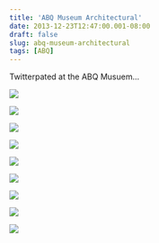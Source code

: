 ```yaml
---
title: 'ABQ Museum Architectural'
date: 2013-12-23T12:47:00.001-08:00
draft: false
slug: abq-museum-architectural
tags: [ABQ]
---
```


Twitterpated at the ABQ Musuem...

![](/images/blog/legacy/DSC03658+(Medium).JPG)

![](/images/blog/legacy/DSC03663+(Medium).JPG)

![](/images/blog/legacy/DSC03666+(Medium).JPG)

![](/images/blog/legacy/DSC03667+(Medium).JPG)

![](/images/blog/legacy/DSC03668+(Medium).JPG)

![](/images/blog/legacy/DSC03672+(Medium).JPG)

![](/images/blog/legacy/DSC03673+(Medium).JPG)

![](/images/blog/legacy/DSC03674+(Medium).JPG)

![](/images/blog/legacy/DSC03675+(Medium).JPG)
